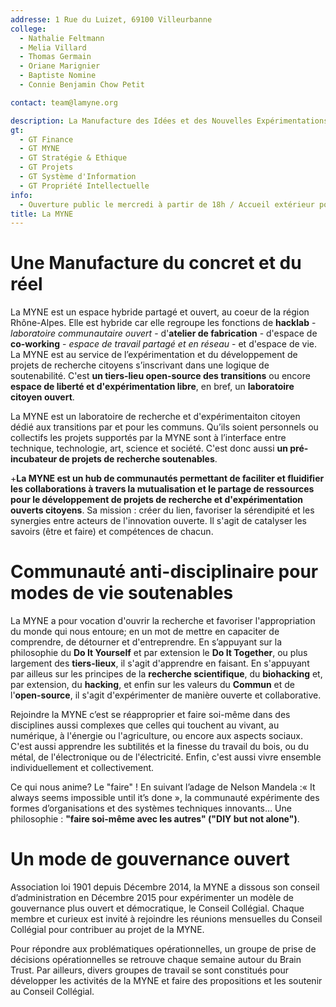 ```yaml
---
addresse: 1 Rue du Luizet, 69100 Villeurbanne
college:
  - Nathalie Feltmann
  - Melia Villard
  - Thomas Germain
  - Oriane Marignier
  - Baptiste Nomine
  - Connie Benjamin Chow Petit

contact: team@lamyne.org

description: La Manufacture des Idées et des Nouvelles Expérimentations
gt:
  - GT Finance
  - GT MYNE
  - GT Stratégie & Ethique
  - GT Projets
  - GT Système d'Information
  - GT Propriété Intellectuelle
info:
  - Ouverture public le mercredi à partir de 18h / Accueil extérieur ponctuel du lundi au jeudi de 14h à 18h / Ouvert aux projets tous les jours
title: La MYNE
---
```


# Une Manufacture du concret et du réel

La MYNE est un espace hybride partagé et ouvert, au coeur de la région Rhône-Alpes. Elle est hybride car elle regroupe les fonctions de **hacklab** - *laboratoire communautaire ouvert* - d'**atelier de fabrication** - d'espace de **co-working** - *espace de travail partagé et en réseau* - et d'espace de vie. La MYNE est au service de l’expérimentation et du développement de projets de recherche citoyens s’inscrivant dans une logique de soutenabilité. C'est **un tiers-lieu open-source des transitions** ou encore **espace de liberté et d'expérimentation libre**, en bref, un **laboratoire citoyen ouvert**.

La MYNE est un laboratoire de recherche et d'expérimentaiton citoyen dédié aux transitions par et pour les communs. Qu’ils soient personnels ou collectifs les projets supportés par la MYNE sont à l’interface entre technique, technologie, art, science et société. C'est donc aussi **un pré-incubateur de projets de recherche soutenables**.

+**La MYNE est un hub de communautés permettant de faciliter et fluidifier les collaborations à travers la mutualisation et le partage de ressources pour le développement de projets de recherche et d'expérimentation ouverts citoyens**. Sa mission : créer du lien, favoriser la sérendipité et les synergies entre acteurs de l'innovation ouverte. Il s'agit de catalyser les savoirs (être et faire) et compétences de chacun.

# Communauté anti-disciplinaire pour modes de vie soutenables

 La MYNE a pour vocation d'ouvrir la recherche et favoriser l'appropriation du monde qui nous entoure; en un mot de mettre en capaciter de comprendre, de détourner et d'entreprendre. En s’appuyant sur la philosophie du **Do It Yourself** et par extension le **Do It Together**, ou plus largement des **tiers-lieux**, il s'agit d'apprendre en faisant. En s'appuyant par ailleus sur les principes de la **recherche scientifique**, du **biohacking** et, par extension, du **hacking**, et enfin sur les valeurs du **Commun** et de l'**open-source**, il s'agit d'expérimenter de manière ouverte et collaborative.

 Rejoindre la MYNE c’est se réapproprier et faire soi-même dans des disciplines aussi complexes que celles qui touchent au vivant, au numérique, à l'énergie ou l'agriculture, ou encore aux aspects sociaux. C'est aussi apprendre les subtilités et la finesse du travail du bois, ou du métal, de l'électronique ou de l'électricité. Enfin, c'est aussi vivre ensemble individuellement et collectivement.

 Ce qui nous anime? Le "faire" ! En suivant l’adage de Nelson Mandela :« It always seems impossible until it’s done », la communauté expérimente des formes d’organisations et des systèmes techniques innovants… Une philosophie : **"faire soi-même avec les autres" ("DIY but not alone")**.

# Un mode de gouvernance ouvert

Association loi 1901 depuis Décembre 2014, la MYNE a dissous son conseil d’administration en Décembre 2015 pour expérimenter un modèle de gouvernance plus ouvert et démocratique, le Conseil Collégial. Chaque membre et curieux est invité à rejoindre les réunions mensuelles du Conseil Collégial pour contribuer au projet de la MYNE.

Pour répondre aux problématiques opérationnelles, un groupe de prise de décisions opérationnelles se retrouve chaque semaine autour du Brain Trust. Par ailleurs, divers groupes de travail se sont constitués pour développer les activités de la MYNE et faire des propositions et les soutenir au Conseil Collégial.
